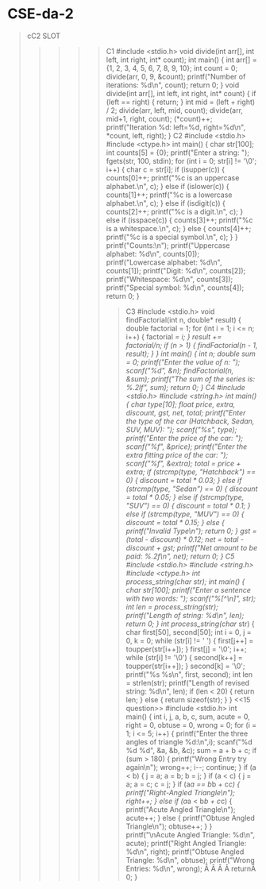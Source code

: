 # CSE-da-2

>cC2 SLOT
>>>>>C1
#include <stdio.h>
void divide(int arr[], int left, int right, int* count);
int main() {
 int arr[] = {1, 2, 3, 4, 5, 6, 7, 8, 9, 10};
 int count = 0;
 divide(arr, 0, 9, &count);
 printf("Number of iterations: %d\n", count);
 return 0;
}
void divide(int arr[], int left, int right, int* count) {
 if (left == right) {
 return;
 }
 int mid = (left + right) / 2;
 divide(arr, left, mid, count);
 divide(arr, mid+1, right, count);
 (*count)++;
 printf("Iteration %d: left=%d, right=%d\n", *count, left, right);
}
>>>>>C2
#include <stdio.h>
#include <ctype.h>
int main() {
 char str[100];
 int counts[5] = {0};
 printf("Enter a string: ");
 fgets(str, 100, stdin);
 for (int i = 0; str[i] != '\0'; i++) {
 char c = str[i];
 if (isupper(c)) {
 counts[0]++;
 printf("%c is an uppercase alphabet.\n", c);
 }
 else if (islower(c)) {
 counts[1]++;
 printf("%c is a lowercase alphabet.\n", c);
 }
 else if (isdigit(c)) {
 counts[2]++;
 printf("%c is a digit.\n", c);
 }
 else if (isspace(c)) {
 counts[3]++;
 printf("%c is a whitespace.\n", c);
 }
 else {
 counts[4]++;
 printf("%c is a special symbol.\n", c);
 }
 }
 printf("Counts:\n");
 printf("Uppercase alphabet: %d\n", counts[0]);
 printf("Lowercase alphabet: %d\n", counts[1]);
 printf("Digit: %d\n", counts[2]);
 printf("Whitespace: %d\n", counts[3]);
 printf("Special symbol: %d\n", counts[4]);
 return 0;
}
>>>>>>C3
#include <stdio.h>
void findFactorial(int n, double* result) {
 double factorial = 1;
 for (int i = 1; i <= n; i++) {
 factorial *= i;
 }
 *result += factorial/n;
 if (n > 1) {
 findFactorial(n - 1, result);
 }
}
int main() {
 int n;
 double sum = 0;
 printf("Enter the value of n: ");
 scanf("%d", &n);
 findFactorial(n, &sum);
 printf("The sum of the series is: %.2lf", sum);
 return 0;
}
>>>>>C4
#include <stdio.h>
#include <string.h>
int main() {
 char type[10];
 float price, extra, discount, gst, net, total;
 printf("Enter the type of the car (Hatchback, Sedan, SUV, MUV): ");
 scanf("%s", type);
 printf("Enter the price of the car: ");
 scanf("%f", &price);
 printf("Enter the extra fitting price of the car: ");
 scanf("%f", &extra);
 total = price + extra;
 if (strcmp(type, "Hatchback") == 0) {
 discount = total * 0.03;
 }
 else if (strcmp(type, "Sedan") == 0) {
 discount = total * 0.05;
 }
 else if (strcmp(type, "SUV") == 0) {
 discount = total * 0.1;
 }
 else if (strcmp(type, "MUV") == 0) {
 discount = total * 0.15;
 }
 else {
 printf("Invalid Type\n");
 return 0;
 }
 gst = (total - discount) * 0.12;
 net = total - discount + gst;
 printf("Net amount to be paid: %.2f\n", net);
 return 0;
}
>>>>>C5
#include <stdio.h>
#include <string.h>
#include <ctype.h>
int process_string(char* str);
int main() {
 char str[100];
 printf("Enter a sentence with two words: ");
 scanf("%[^\n]", str);
 int len = process_string(str);
 printf("Length of string: %d\n", len);
 return 0;
}
int process_string(char* str) {
 char first[50], second[50];
 int i = 0, j = 0, k = 0;
 while (str[i] != ' ') {
 first[j++] = toupper(str[i++]);
 }
 first[j] = '\0';
 i++;
 while (str[i] != '\0') {
 second[k++] = toupper(str[i++]);
 }
 second[k] = '\0';
 printf("%s %s\n", first, second);
 int len = strlen(str);
 printf("Length of revised string: %d\n", len);
 if (len < 20) {
 return len;
 }
 else {
 return sizeof(str);
 }
}
<<15 question>>
#include <stdio.h>
int main() {
int i, j, a, b, c, sum, acute = 0, right = 0, obtuse = 0, wrong = 0;
 for (i = 1; i <= 5; i++) {
 printf("Enter the three angles of triangle %d:\n",i);
 scanf("%d %d %d", &a, &b, &c);
 sum = a + b + c;
 if (sum > 180) {
 printf("Wrong Entry try again\n");
 wrong++;
 i--;
 continue;
 }
 if (a < b) {
 j = a;
 a = b;
 b = j;
 }
 if (a < c) {
 j = a;
 a = c;
 c = j;
 }
 if (a*a == b*b + c*c) {
 printf("Right-Angled Triangle\n");
 right++;
 } else if (a*a < b*b + c*c) {
 printf("Acute Angled Triangle\n");
 acute++;
 } else {
 printf("Obtuse Angled Triangle\n");
 obtuse++;
 }
 }
 printf("\nAcute Angled Triangle: %d\n", acute);
 printf("Right Angled Triangle: %d\n", right);
 printf("Obtuse Angled Triangle: %d\n", obtuse);
 printf("Wrong Entries: %d\n", wrong);
Â Â Â Â returnÂ 0;
} 
